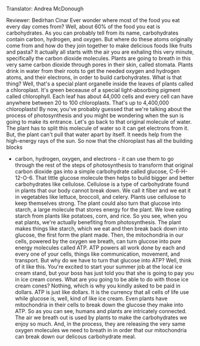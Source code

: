 

Translator: Andrea McDonough

Reviewer: Bedirhan Cinar
Ever wonder where most of the food
you eat every day comes from?
Well, about 60% of the food you eat
is carbohydrates.
As you can probably tell from its name,
carbohydrates contain carbon,
hydrogen,
and oxygen.
But where do these atoms originally come from
and how do they join together
to make delicious foods like fruits and pasta?
It actually all starts with the air
you are exhaling this very minute,
specifically the carbon dioxide molecules.
Plants are going to breath in
this very same carbon dioxide
through pores in their skin, called stomata.
Plants drink in water from their roots
to get the needed oxygen and hydrogen atoms,
and their electrons,
in order to build carbohydrates.
What is that thing?
Well, that&#39;s a special plant organelle
inside the leaves of plants
called a chloroplast.
It&#39;s green beceause of a special light-absorbing pigment
called chlorophyll.
Each leaf has about 44,000 cells
and every cell can have anywhere
between 20 to 100 chloroplasts.
That&#39;s up to 4,400,000 chloroplasts!
By now, you&#39;ve probably guessed
that we&#39;re talking about the process of photosynthesis
and you might be wondering
when the sun is going to make its entrance.
Let&#39;s go back to that original molecule of water.
The plant has to split this molecule of water
so it can get electrons from it.
But, the plant can&#39;t pull that water apart by itself.
It needs help from the high-energy rays of the sun.
So now that the chloroplast has all the building blocks
- carbon, hydrogen, oxygen, and electrons -
it can use them to go through
the rest of the steps of photosynthesis
to transform that original carbon dioxide gas
into a simple carbohydrate called glucose,
C-6-H-12-O-6.
That little glucose molecule then helps to build
bigger and better carbohydrates
like cellulose.
Cellulose is a type of carbohydrate found in plants
that our body cannot break down.
We call it fiber
and we eat it in vegetables like lettuce,
broccoli,
and celery.
Plants use cellulose to keep themselves strong.
The plant could also turn that glucose into starch,
a large molecule that stores energy for the plant.
We love eating starch from plants like potatoes,
corn,
and rice.
So you see, when you eat plants,
we&#39;re actually benefiting from photosynthesis.
The plant makes things like starch,
which we eat
and then break back down into glucose,
the first form the plant made.
Then, the mitochondria in our cells,
powered by the oxygen we breath,
can turn glucose into pure energy molecules
called ATP.
ATP powers all work done
by each and every one of your cells,
things like communication,
movement,
and transport.
But why do we have to turn that glucose into ATP?
Well, think of it like this.
You&#39;re excited to start your summer job
at the local ice cream stand,
but your boss has just told you
that she is going to pay you in ice cream cones.
What are you going to be able to do
with those ice cream cones?
Nothing,
which is why you kindly asked to be paid in dollars.
ATP is just like dollars.
It is the currency that all cells of life use
while glucose is,
well, kind of like ice cream.
Even plants have mitochondria in their cells
to break down the glucose they make into ATP.
So as you can see,
humans and plants are intricately connected.
The air we breath out
is used by plants to make the carbohydrates
we enjoy so much.
And, in the process,
they are releasing the very same oxygen molecules
we need to breath in
in order that our mitochondria can break down
our delicous carbohydrate meal.
